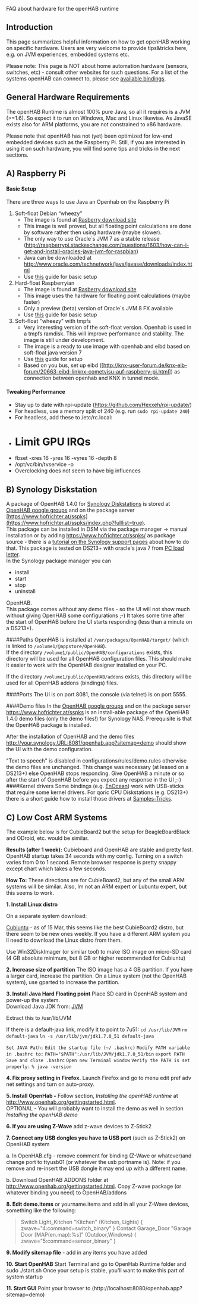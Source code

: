 FAQ about hardware for the openHAB runtime

## Introduction

This page summarizes helpful information on how to get openHAB working on specific hardware.
Users are very welcome to provide tips&tricks here, e.g. on JVM experiences, embedded systems etc.

Please note: This page is NOT about home automation hardware (sensors, switches, etc) - consult other websites for such questions. For a list of the systems openHAB can connect to, please see [available bindings](Bindings).

## General Hardware Requirements

The openHAB Runtime is almost 100% pure Java, so all it requires is a JVM (>=1.6). So expect it to run on Windows, Mac and Linux likewise. As JavaSE exists also for ARM platforms, you are not constrained to x86 hardware.

Please note that openHAB has not (yet) been optimized for low-end embedded devices such as the Raspberry Pi. Still, if you are interested in using it on such hardware, you will find some tips and tricks in the next sections.



## A) Raspberry Pi

#### Basic Setup

There are three ways to use Java an Openhab on the Raspberry Pi

1. Soft-float Debian “wheezy”
    - The image is found at [Rasberry download site](http://www.raspberrypi.org/downloads)
    - This image is well proved, but all floating point calculations are done by software rather then using hardware (maybe slower).
    - The only way to use Oracle´s JVM 7 as a stable release (http://raspberrypi.stackexchange.com/questions/1603/how-can-i-get-and-install-oracles-java-jvm-for-raspbian)
    - Java can be downloaded at http://www.oracle.com/technetwork/java/javase/downloads/index.html
    - Use [this](http://www.savagehomeautomation.com/projects/raspberry-pi-installing-oracle-java-runtime-environment-jre.html) guide for basic setup
1. Hard-float Raspberryian
    - The image is found at [Rasberry download site](http://www.raspberrypi.org/downloads)
    - This image uses the hardware for floating point calculations (maybe faster)
    - Only a preview (beta) version of Oracle´s JVM 8 FX available
    - Use [this](http://javafx.steveonjava.com/javafx-on-raspberry-pi-3-easy-steps/) guide for basic setup
1. Soft-float "wheezy" with tmpfs
    - Very interesting version of the soft-float version. Openhab is used in a tmpfs ramdisk. This will improve performance and stability. The image is still under development.
    - The image is a ready to use image with openhab and eibd based on soft-float java version 7
    - Use [this](https://github.com/cribskip/OpenHABpi/wiki/Getting-Started) guide for setup
    - Based on you bus, set up eibd ([http://knx-user-forum.de/knx-eib-forum/20663-eibd-linknx-cometvisu-auf-raspberry-pi.html]) as connection between openhab and KNX in tunnel mode.

#### Tweaking Performance

- Stay up to date with rpi-update (https://github.com/Hexxeh/rpi-update/)
- For headless, use a memory split of 240 (e.g. run `sudo rpi-update 240`)
- For headless, add these to /etc/rc.local:
- # Limit GPU IRQs
- fbset -xres 16 -yres 16 -vyres 16 -depth 8
- /opt/vc/bin/tvservice -o
- Overclocking does not seem to have big influences



## B) Synology Diskstation
A package of OpenHAB 1.4.0 for [Synology Diskstations](http://www.synology.com/en-us/products/index) is stored at [OpenHAB google groups](https://groups.google.com/d/msg/openhab/lrzcZDYI3Ug/hLJF-sUUjgMJ) and on the package server [https://www.hofrichter.at/sspks](https://www.hofrichter.at/sspks/index.php?fulllist=true).  
This package can be installed in DSM via the package manager -> manual installation or by adding https://www.hofrichter.at/sspks/ as package source - there is a [tutorial on the Synology support pages](http://www.synology.com/en-us/support/tutorials/500) about how to do that.
This package is tested on DS213+ with oracle's java 7 from [PC load letter](http://pcloadletter.co.uk/2011/08/23/java-package-for-synology/).  
In the Synology package manager you can
* install
* start
* stop
* uninstall

OpenHAB.  
This package comes without any demo files - so the UI will not show much without giving OpenHAB some configurations ;-)
It takes some time after the start of OpenHAB before the UI starts responding (less than a minute on a DS213+).

####Paths
OpenHAB is installed at `/var/packages/OpenHAB/target/` (which is linked to `/volume1/@appstore/OpenHAB`).  
If the directory `/volume1/public/OpenHAB/configurations` exists, this directory will be used for all OpenHAB configuration files. This should make it easier to work with the OpenHAB designer installed on your PC.

If the directory `/volume1/public/OpenHAB/addons` exists, this directory will be used for all OpenHAB addons (bindings) files.

####Ports
The UI is on port 8081, the console (via telnet) is on port 5555.  

####Demo files
In the [OpenHAB google groups](https://groups.google.com/d/msg/openhab/lrzcZDYI3Ug/94XD81A9TYAJ) and on the package server https://www.hofrichter.at/sspks is an install-able package of the OpenHAB 1.4.0 demo files (only the demo files!) for Synology NAS. Prerequisite is that the OpenHAB package is installed.

After the installation of OpenHAB and the demo files http://your.synology.URL:8081/openhab.app?sitemap=demo should show the UI with the demo configuration.

"Text to speech" is disabled in configurations/rules/demo.rules otherwise the demo files are unchanged. This change was necessary (at leased on a DS213+) else OpenHAB stops responding.
Give OpenHAB a minute or so after the start of OpenHAB before you expect any response in the UI ;-)
####Kernel drivers
Some bindings (e.g. [EnOcean](https://github.com/openhab/openhab/wiki/EnOcean-Binding)) work with USB-sticks that require some kernel drivers. For qoric CPU Diskstations (e.g. DS213+) there is a short guide how to install those drivers at [Samples-Tricks](https://github.com/openhab/openhab/wiki/Samples-Tricks#enocean-binding-on-synology-ds213-kernel-driver-package).  



## C) Low Cost ARM Systems

The example below is for CubieBoard2 but the setup for BeagleBoardBlack and ODroid, etc. would be similar.

**Results (after 1 week):**
Cubieboard and OpenHAB are stable and pretty fast.  OpenHAB startup takes 34 seconds with my config.    Turning on a switch varies from 0 to 1 second.  Remote browser response is pretty snappy except chart which takes a few seconds. 

**How To:**
These directions are for CubieBoard2, but any of the small ARM systems will be similar.  Also, Im not an ARM expert or Lubuntu expert, but this seems to work.

**1. Install Linux distro**

On a separate system download:

[Cubiuntu](http://dl.cubieboard.org/cubiuntux/cubiuntu/) - as of 15 Mar, this seems like the best CubieBoard2 distro, but there seem to be new ones weekly.  If you have a different ARM system you ll need to download the Linux distro from them.

Use Win32DiskImager (or similar tool) to make ISO image on micro-SD card (4 GB absolute minimum, but 8 GB or higher recommended for Cubiuntu)

**2. Increase size of partition** 
The ISO image has a 4 GB partition.  If you have a larger card, increase the partition.  On a Linux system (not the OpenHAB system), use gparted to increase the partition.

**3. Install Java Hard Floating point** 
Place SD card in OpenHAB system and power-up the system.  
Download Java JDK from:
[JVM](http://download.oracle.com/otn-pub/java/jdk/7u51-b13/jdk-7u51-linux-arm-vfp-hflt.tar.gz)

Extract this to /usr/lib/JVM

If there is a default-java link, modify it to point to 7u51:
`cd /usr/lib/JVM`
`rm default-java`
`ln -s /usr/lib/jvm/jdk1.7.0_51 default-java`

`Set JAVA Path:`
    `Edit the startup file (~/ .bashrc)`
        `Modify PATH variable in .bashrc to:`
            `PATH="$PATH":/usr/lib/JVM/jdk1.7.0_51/bin`
            `export PATH`
    `Save and close .bashrc`
    `Open new Terminal window`
        `Verify the PATH is set properly:`
        `% java -version`

**4. Fix proxy setting in Firefox.**  Launch Firefox and go to menu edit pref adv net settings and turn on auto-proxy.

**5. Install OpenHab -**
        Follow section, _Installing the openHAB runtime_ at http://www.openhab.org/gettingstarted.html.  
        OPTIONAL - You will probably want to install the demo as well in section _Installing the openHAB demo_

**6. If you are using Z-Wave** add z-wave devices to Z-Stick2

**7. Connect any USB dongles you have to USB port** (such as Z-Stick2) on OpenHAB system

   a. In OpenHAB.cfg - remove comment for  binding (Z-Wave or whatever)and change port to ttyusb01 (or whatever the usb portname is).  Note: if you remove and re-insert the USB dongle it may end up with a different name.

   b. Download OpenHAB ADDONS folder at http://www.openhab.org/gettingstarted.html. 
       Copy Z-wave package (or whatever binding you need) to OpenHAB/addons

**8. Edit demo.items** or yourname.items and add in all your Z-Wave devices, something like the following:
> Switch	Light_Kitchen	"Kitchen"	(Kitchen, Lights)	{ zwave="4:command=switch_binary" }
> Contact	Garage_Door	"Garage Door [MAP(en.map):%s]"	(Outdoor,Windows)	{ zwave="5:command=sensor_binary" }

**9. Modify sitemap file** - add in any items you have added

**10. Start OpenHAB**
        Start Terminal and go to OpenHab Runtime folder and
        sudo ./start.sh
        Once your setup is stable, you'll want to make this part of system startup

**11. Start GUI**
        Point your browser to (http://localhost:8080/openhab.app?sitemap=demo)